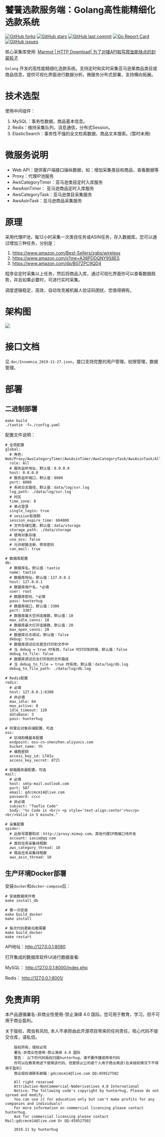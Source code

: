 # 饕餮选款服务端：Golang高性能精细化选款系统

[![GitHub forks](https://img.shields.io/github/forks/hunterhug/taotie.svg?style=social&label=Forks)](https://github.com/hunterhug/taotie/network)
[![GitHub stars](https://img.shields.io/github/stars/hunterhug/taotie.svg?style=social&label=Stars)](https://github.com/hunterhug/taotie/stargazers)
[![GitHub last commit](https://img.shields.io/github/last-commit/hunterhug/taotie.svg)](https://github.com/hunterhug/taotie)
[![Go Report Card](https://goreportcard.com/badge/github.com/hunterhug/taotie)](https://goreportcard.com/report/github.com/hunterhug/taotie)
[![GitHub issues](https://img.shields.io/github/issues/hunterhug/taotie.svg)](https://github.com/hunterhug/taotie/issues)

核心采集库使用: [Marmot | HTTP Download| 为了对接API和写爬虫能快点的封装轮子](https://github.com/hunterhug/marmot)

`Golang` 开发的高性能精细化选款系统。支持定时和实时采集亚马逊某商品类目或商品信息，提供可视化界面进行数据分析。微服务分布式部署，支持横向拓展。

# 技术选型

使用中间组件：

1. MySQL：事务性数据，商品基本信息。
2. Redis：维持采集队列，消息通信，分布式Session。
3. ElasticSearch：事务性不强的全文检索数据，商品文本搜索。(暂时未用)

# 微服务说明

- Web API：提供客户端接口操纵数据，如：增加采集类目和商品，查看数据等
- Proxy：代理IP池服务
- AwsCategoryTimer：亚马逊类目定时入库服务
- AwsAsinTimer： 亚马逊商品定时入库服务
- AwsCategoryTask：亚马逊类目采集服务
- AwsAsinTask：亚马逊商品采集服务

# 原理

采用代理IP池，每12小时采集一次类目任务或ASIN任务，存入数据库。您可以通过增加三种任务，分别是：

1. https://www.amazon.com/Best-Sellers/zgbs/wireless
2. https://www.amazon.com/s?me=A38PDDQNY9S8ES
3. https://www.amazon.com/dp/B07ZPC9QD4

程序会定时采集以上任务，然后将商品入库，通过可视化界面你可以查看数据趋势，并且如果必要时，可进行实时采集。

调度逻辑稳定，高效，自动攻克被机器人验证码困扰，您值得拥有。

# 架构图

![](doc/design.jpeg)

# 接口文档

见 `doc/Insomnia_2019-11-27.json`，接口支持完整的用户管理，权限管理，数据管理。

# 部署

## 二进制部署

```
make build
./taotie -f=./config.yaml
```

配置文件说明：

```
# 全局配置
global:
  # 角色: Web/Proxy/AwsCategoryTimer/AwsAsinTimer/AwsCategoryTask/AwsAsinTask/All
  role: All
  # 服务监听地址，默认值：0.0.0.0
  host: 0.0.0.0
  # 服务监听端口，默认值：8080
  port: 8080
  # 系统日志路径，默认值：data/log/svr.log
  log_path: ./data/log/svr.log
  # 时区
  time_zone: 8
  # 单点登录
  single_login: true
  # session有效期
  session_expire_time: 604800
  # 文件存储位置，默认值：data/storage
  storage_path: ./data/storage
  # 使用对象存储
  use_oss: false
  # 允许邮箱注册，修改密码
  can_mail: true

# 数据库配置
db:
  # 数据库名，默认值：taotie
  name: taotie
  # 数据库地址，默认值：127.0.0.1
  host: 127.0.0.1
  # 数据库用户名，*必填
  user: root
  # 数据库密码，*必填
  pass: hunterhug
  # 数据库端口，默认值：3306
  port: 3307
  # 数据库最大空闲连接数，默认值：10
  max_idle_conns: 10
  # 数据库最大打开连接数，默认值：20
  max_open_conns: 20
  # 数据库日志调试，默认值：false
  debug: true
  # 数据库调试日志是否打印到文件中
  # 当 debug = true 时有效，false 时打印到终端，默认值：false
  debug_to_file: false
  # 数据库调试日志打印到的文件路径
  # 当 debug_to_file = true 时有效，默认值：data/log/db.log
  debug_to_file_path: ./data/log/db.log

# Redis配置
redis:
  # 必填
  host: 127.0.0.1:6380
  # 非必填
  max_idle: 64
  max_active: 0
  idle_timeout: 120
  database: 3
  pass: hunterhug

# 阿里云对象存储配置，可选
oss:
  # 区域和桶基本配置
  endpoint: oss-cn-shenzhen.aliyuncs.com
  bucket_name: th
  # 编程密钥
  access_key_id: LTAIu
  access_key_secret: d72l

# 邮箱服务器配置，可选
mail:
  # 必填
  host: smtp-mail.outlook.com
  port: 587
  email: gdccmcm14@live.com
  password: cccc
  # 非必填
  subject: "TaoTie Code"
  body: "%s Code is <br/> <p style='text-align:center'>%s</p> <br/>Valid in 5 minute."

# 采集配置
spider:
  # 此账号需要购买：http://proxy.mimvp.com，其他代理IP商接口待开发
  account: iasie@qq.com
  # 类目任务采集线程数
  aws_category_thread: 10
  # 商品任务采集线程数
  aws_asin_thread: 10
```

## 生产环境Docker部署

安装`docker`和`docker-compose`后：

```
# 安装数据库环境 
make install_db

# 第一次安装
make build_docker
make install

# 每次代码更新后都需要
make build_docker
make restart
```

API地址：http://127.0.0.1:8080

打开集成的数据库软件UI进行数据查看:

MySQL： http://127.0.0.1:8000/index.php

Redis： http://127.0.0.1:8001/

# 免责声明

本产品遵循署名-非商业性使用-禁止演绎 4.0 国际。您可用于教育，学习，但不可用于商业盈利。

关于版权，爬虫有风险, 本人不承担由此开源项目带来的任何责任，核心代码不提交仓库，请私信。

```
	版权所有，侵权必究
	署名-非商业性使用-禁止演绎 4.0 国际
	警告： 以下的代码版权归属hunterhug，请不要传播或修改代码
	你可以在教育用途下使用该代码，但是禁止公司或个人用于商业用途(在未授权情况下不得用于盈利)
	商业授权请联系邮箱：gdccmcm14@live.com QQ:459527502

	All right reserved
	Attribution-NonCommercial-NoDerivatives 4.0 International
	Notice: The following code's copyright by hunterhug, Please do not spread and modify.
	You can use it for education only but can't make profits for any companies and individuals!
	For more information on commercial licensing please contact hunterhug.
	Ask for commercial licensing please contact Mail:gdccmcm14@live.com Or QQ:459527502

	2019.11 by hunterhug
```